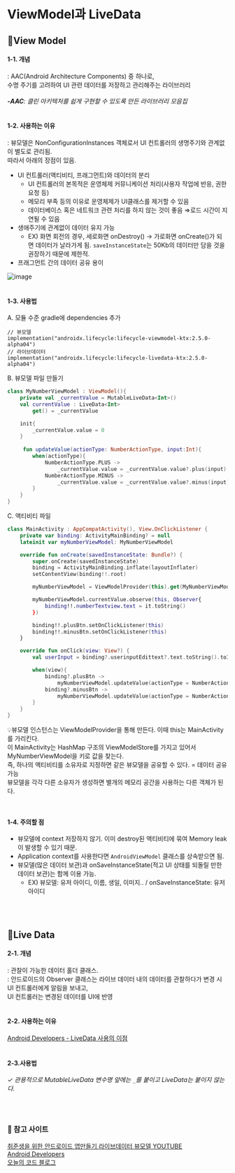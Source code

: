 # ViewModel과 LiveData

## 🙌View Model
#### 1-1. 개념
: AAC(Android Architecture Components) 중 하나로, <br>
수명 주기를 고려하여 UI 관련 데이터를 저장하고 관리해주는 라이브러리 <br><br>
_**-AAC**: 클린 아키텍처를 쉽게 구현할 수 있도록 만든 라이브러리 모음집_
<br><br>

#### 1-2. 사용하는 이유
: 뷰모델은 NonConfigurationInstances 객체로서 UI 컨트롤러의 생명주기와 관계없이 별도로 관리됨. <br>
따라서 아래의 장점이 있음.

- UI 컨트롤러(액티비티, 프래그먼트)와 데이터의 분리 
  - UI 컨트롤러의 본목적은 운영체제 커뮤니케이션 처리(사용자 작업에 반응, 권한 요청 등)
  - 메모리 부족 등의 이유로 운영체제가 UI클래스를 제거할 수 있음
  - 데이터베이스 혹은 네트워크 관련 처리를 하지 않는 것이 좋음 ⇒로드 시간이 지연될 수 있음
- 생애주기에 관계없이 데이터 유지 가능
  - EX) 화면 회전의 경우, 세로화면 onDestroy() → 가로화면 onCreate()가 되면 데이터가 날라가게 됨. `saveInstanceState`는 50Kb의 데이터만 담을 것을 권장하기 때문에 제한적.
- 프래그먼트 간의 데이터 공유 용이

![image](https://user-images.githubusercontent.com/44793355/163011151-8a5389aa-090d-4792-9e92-b87822ae1791.png)
<br><br>

#### 1-3. 사용법
A. 모듈 수준 gradle에 dependencies 추가
```
// 뷰모델 
implementation("androidx.lifecycle:lifecycle-viewmodel-ktx:2.5.0-alpha04")  
// 라이브데이터
implementation("androidx.lifecycle:lifecycle-livedata-ktx:2.5.0-alpha04")  
```

B. 뷰모델 파일 만들기
```Kotlin
class MyNumberViewModel : ViewModel(){
    private val _currentValue = MutableLiveData<Int>()
    val currentValue : LiveData<Int>
        get() = _currentValue

    init{
        _currentValue.value = 0
    }
    
     fun updateValue(actionType: NumberActionType, input:Int){
        when(actionType){
            NumberActionType.PLUS ->
                _currentValue.value = _currentValue.value?.plus(input)
            NumberActionType.MINUS ->
                _currentValue.value = _currentValue.value?.minus(input)
        }
    }
}
```

C. 액티비티 파일
```Kotlin
class MainActivity : AppCompatActivity(), View.OnClickListener {
    private var binding: ActivityMainBinding? = null
    lateinit var myNumberViewModel: MyNumberViewModel

    override fun onCreate(savedInstanceState: Bundle?) {
        super.onCreate(savedInstanceState)
        binding = ActivityMainBinding.inflate(layoutInflater)
        setContentView(binding!!.root)

        myNumberViewModel = ViewModelProvider(this).get(MyNumberViewModel::class.java)  // 💡

        myNumberViewModel.currentValue.observe(this, Observer{
            binding!!.numberTextview.text = it.toString()
        })

        binding!!.plusBtn.setOnClickListener(this)
        binding!!.minusBtn.setOnClickListener(this)
    }

    override fun onClick(view: View?) {
        val userInput = binding?.userinputEdittext?.text.toString().toInt()

        when(view){
            binding?.plusBtn ->
                myNumberViewModel.updateValue(actionType = NumberActionType.PLUS, userInput)
            binding?.minusBtn ->
                myNumberViewModel.updateValue(actionType = NumberActionType.MINUS, userInput)
        }
    }
}
```
💡뷰모델 인스턴스는 ViewModelProvider을 통해 만든다. 이때 this는 MainActivity를 가리킨다. <br>
이 MainActivity는 HashMap 구조의 ViewModelStore를 가지고 있어서 MyNumberViewModel을 키로 값을 찾는다. <br>
즉, 하나의 액티비티를 소유자로 지정하면 같은 뷰모델을 공유할 수 있다. = 데이터 공유 가능 <br>
뷰모델을 각각 다른 소유자가 생성하면 별개의 메모리 공간을 사용하는 다른 객체가 된다.

<br>

#### 1-4. 주의할 점
- 뷰모델에 context 저장하지 않기. 이미 destroy된 액티비티에 묶여 Memory leak이 발생할 수 있기 때문.
- Application context를 사용한다면 `AndroidViewModel` 클래스를 상속받으면 됨.
- 뷰모델(많은 데이터 보관)과 onSaveInstanceState(적고 UI 상태를 되돌릴 만한 데이터 보관)는 함께 이용 가능.
    - EX) 뷰모델: 유저 아이디, 이름, 생일, 이미지.. / onSaveInstanceState: 유저 아이디

<br><br>

## 🙌Live Data
#### 2-1. 개념
: 관찰이 가능한 데이터 홀더 클래스. <br>
: 안드로이드의 Observer 클래스는 라이브 데이터 내의 데이터를 관찰하다가 변경 시 UI 컨트롤러에게 알림을 보내고, <br>
UI 컨트롤러는 변경된 데이터를 UI에 반영
<br><br>

#### 2-2. 사용하는 이유
[Android Developers - LiveData 사용의 이점](https://developer.android.com/topic/libraries/architecture/livedata?hl=ko#the_advantages_of_using_livedata)
<br><br>

#### 2-3.사용법
_✓ 관용적으로 MutableLiveData 변수명 앞에는 `_`를 붙이고 LiveData는 붙이지 않는다._


<br><br>
### 🧱 참고 사이트
[취준생을 위한 안드로이드 앱만들기 라이브데이터 뷰모델 YOUTUBE](https://www.youtube.com/watch?v=-b0VNKw_niY&list=WL&index=10&t=2s) <br>
[Android Developers](https://developer.android.com/topic/libraries/architecture/viewmodel?hl=ko) <br>
[오늘의 코드 블로그](https://todaycode.tistory.com/33)
